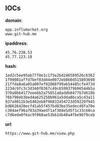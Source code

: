 
## IOCs

__domain__:

```text
app.influmarket.org
www.git-hub.me
```
__ipaddress__:

```text
45.76.238.53
45.77.123.18
```
__hash__:

```text
1ed2c5ee95ab77f8e1c1f5e2bd246589526c6362
1f99081affd7bef83d44e0072eb860d515893698
21ffda8a6a05a007ef92088f99ab54485cfe473d
2234c9fc3c3d340f0367c49c6599379b96544b5a
370a0bb4177eeebb2a75651a8addb0477b7d610b
76b790eb3bed4a625250b961a5dda86ca5cd3a11
937a9811b3e5482eb8f96832454723d59229f945
bd8626420ecfd1ab5f4576d83be35edecd8fa70e
c304aef96a783a39aedf1af30de5d5f1c33c68ca
c7d6ede0f6ac9f060ae53bb1db40a4fbe96f9ceb
```
__url__:

```text
https://www.git-hub.me/view.php
```